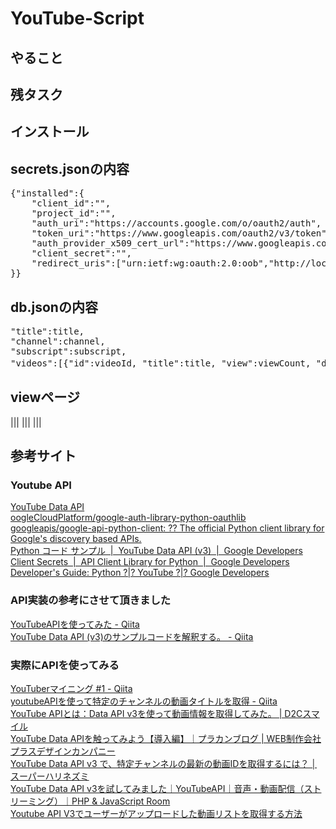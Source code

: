 # YouTube-Script

## やること


## 残タスク


## インストール


## secrets.jsonの内容
<pre>
{"installed":{
	"client_id":"<FILLIN>",
	"project_id":"<FILLIN>",
	"auth_uri":"https://accounts.google.com/o/oauth2/auth",
	"token_uri":"https://www.googleapis.com/oauth2/v3/token",
	"auth_provider_x509_cert_url":"https://www.googleapis.com/oauth2/v1/certs",
	"client_secret":"<FILLIN>",
	"redirect_uris":["urn:ietf:wg:oauth:2.0:oob","http://localhost"]
}}
</pre>


## db.jsonの内容

<pre>
"title":title,
"channel":channel, 
"subscript":subscript,
"videos":[{"id":videoId, "title":title, "view":viewCount, "day":ひづけ},]
</pre>


## viewページ
|||
|||
|||


## 参考サイト

### Youtube API
[YouTube Data API](https://google-api-client-libraries.appspot.com/documentation/youtube/v3/python/latest/index.html)</br>
[oogleCloudPlatform/google-auth-library-python-oauthlib](https://github.com/GoogleCloudPlatform/google-auth-library-python-oauthlib)</br>
[googleapis/google-api-python-client: ?? The official Python client library for Google's discovery based APIs.](https://github.com/googleapis/google-api-python-client)</br>
[Python コード サンプル  |  YouTube Data API (v3)  |  Google Developers](https://developers.google.com/youtube/v3/code_samples/python?hl=ja#add_a_channel_subscription)</br>
[Client Secrets  |  API Client Library for Python  |  Google Developers](https://developers.google.com/api-client-library/python/guide/aaa_client_secrets)</br>
[Developer's Guide: Python ?|? YouTube ?|? Google Developers](https://developers.google.com/youtube/1.0/developers_guide_python)</br>

### API実装の参考にさせて頂きました
[YouTubeAPIを使ってみた - Qiita](https://qiita.com/tksnino/items/51c6dadfbf1e0214c89e)</br>
[YouTube Data API (v3)のサンプルコードを解釈する。 - Qiita](https://qiita.com/somarihair/items/78df9383400e321233ce)</br>

### 実際にAPIを使ってみる
[YouTuberマイニング #1 - Qiita](https://qiita.com/myaun/items/7425ad451638c6367f20)</br>
[youtubeAPIを使って特定のチャンネルの動画タイトルを取得 - Qiita](https://qiita.com/y-i-p/items/fdd9aaaccc0ba377261b)</br>
[YouTube APIとは：Data API v3を使って動画情報を取得してみた。 | D2Cスマイル](https://www.d2c-smile.com/201611018039)</br>
[YouTube Data APIを触ってみよう【導入編】｜プラカンブログ | WEB制作会社プラスデザインカンパニー](https://www.plusdesign.co.jp/blog/?p=7752)</br>
[YouTube Data API v3 で、特定チャンネルの最新の動画IDを取得するには？ │ スーパーハリネズミ](https://www.superharinezumi.com/entry/youtube-data-api-v3)</br>
[YouTube Data API v3を試してみました｜YouTubeAPI｜音声・動画配信（ストリーミング）｜PHP & JavaScript Room](http://phpjavascriptroom.com/?t=strm&p=youtubedataapi_v3_list)</br>
[Youtube API V3でユーザーがアップロードした動画リストを取得する方法](https://mamewaza.com/support/blog/get-youtube-videoid-list.html)</br>

